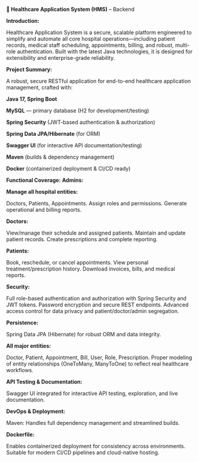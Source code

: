 **🏥 Healthcare Application System (HMS)** – Backend

**Introduction:**

Healthcare Application System is a secure, scalable platform engineered to simplify and automate all core hospital operations—including patient records, medical staff scheduling, appointments, billing, and robust, multi-role authentication. Built with the latest Java technologies, it is designed for extensibility and enterprise-grade reliability.

**Project Summary:**

A robust, secure RESTful application for end-to-end healthcare application management, crafted with:

**Java 17, Spring Boot**

__MySQL__ — primary database (H2 for development/testing)

__Spring Security__ (JWT-based authentication & authorization)

__Spring Data JPA/Hibernate__ (for ORM)

__Swagger UI__ (for interactive API documentation/testing)

__Maven__ (builds & dependency management)

__Docker__ (containerized deployment & CI/CD ready)

**Functional Coverage:**
**Admins:**

__Manage all hospital entities:__ 

Doctors, Patients, Appointments.
Assign roles and permissions.
Generate operational and billing reports.

__Doctors:__

View/manage their schedule and assigned patients.
Maintain and update patient records.
Create prescriptions and complete reporting.

__Patients:__

Book, reschedule, or cancel appointments.
View personal treatment/prescription history.
Download invoices, bills, and medical reports.

__Security:__

Full role-based authentication and authorization with Spring Security and JWT tokens.
Password encryption and secure REST endpoints.
Advanced access control for data privacy and patient/doctor/admin segregation.

__Persistence:__

Spring Data JPA (Hibernate) for robust ORM and data integrity.

__All major entities:__

Doctor, Patient, Appointment, Bill, User, Role, Prescription.
Proper modeling of entity relationships (OneToMany, ManyToOne) to reflect real healthcare workflows.

__API Testing & Documentation:__

Swagger UI integrated for interactive API testing, exploration, and live documentation.

__DevOps & Deployment:__

Maven: Handles full dependency management and streamlined builds.

__Dockerfile:__

 Enables containerized deployment for consistency across environments.
Suitable for modern CI/CD pipelines and cloud-native hosting.


